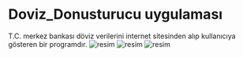 # Doviz_Donusturucu uygulaması
T.C. merkez bankası döviz verilerini internet sitesinden alıp kullanıcıya gösteren bir programdır.
![resim](https://user-images.githubusercontent.com/108468260/235966078-cf05029a-2409-436d-bd0e-132f52091c7a.png)
![resim](https://user-images.githubusercontent.com/108468260/235966151-b7f76edc-d05d-436b-9be5-c1f2abb6ce04.png)
![resim](https://user-images.githubusercontent.com/108468260/235966229-4ea3c871-1fdd-4b4f-83e9-148b602895ca.png)


